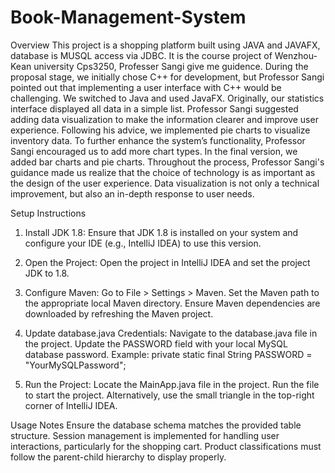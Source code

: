 # Book-Management-System
Overview
This project is a shopping platform built using JAVA and JAVAFX, database is MUSQL access via JDBC.
It is the course project of Wenzhou-Kean university Cps3250, Professer Sangi give me guidence.
  During the proposal stage, we initially chose C++ for development, but Professor Sangi pointed out that implementing a user interface with C++ would be challenging. We switched to Java and used JavaFX.
Originally, our statistics interface displayed all data in a simple list. Professor Sangi suggested adding data visualization to make the information clearer and improve user experience. Following his advice, we implemented pie charts to visualize inventory data.
To further enhance the system’s functionality, Professor Sangi encouraged us to add more chart types. In the final version, we added bar charts and pie charts.
Throughout the process, Professor Sangi's guidance made us realize that the choice of technology is as important as the design of the user experience. Data visualization is not only a technical improvement, but also an in-depth response to user needs.

Setup Instructions
1.	Install JDK 1.8:
Ensure that JDK 1.8 is installed on your system and configure your IDE (e.g., IntelliJ IDEA) to use this version.

2.	Open the Project:
Open the project in IntelliJ IDEA and set the project JDK to 1.8.

3.	Configure Maven:
Go to File > Settings > Maven.
Set the Maven path to the appropriate local Maven directory.
Ensure Maven dependencies are downloaded by refreshing the Maven project.

4.	Update database.java Credentials:
Navigate to the database.java file in the project.
Update the PASSWORD field with your local MySQL database password.
Example:
private static final String PASSWORD = "YourMySQLPassword";

5.	Run the Project:
Locate the MainApp.java file in the project.
Run the file to start the project.
Alternatively, use the small triangle in the top-right corner of IntelliJ IDEA.


Usage Notes
Ensure the database schema matches the provided table structure.
Session management is implemented for handling user interactions, particularly for the shopping cart.
Product classifications must follow the parent-child hierarchy to display properly.
